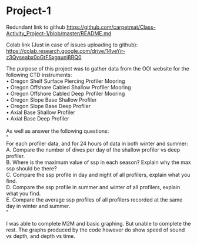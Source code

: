 # Project-1

Redundant link to github
https://github.com/carpetmat/Class-Activity_Project-1/blob/master/README.md

Colab link (Just in case of issues uploading to github):
https://colab.research.google.com/drive/14veYir-z3Qyseabx0oGtFSxgaunj8RQ0


The purpose of this project was to gather data from the OOI website for the following CTD instruments:<br>
• Oregon Shelf Surface Piercing Profiler Mooring<br>
• Oregon Offshore Cabled Shallow Profiler Mooring<br>
• Oregon Offshore Cabled Deep Profiler Mooring<br>
• Oregon Slope Base Shallow Profiler<br>
• Oregon Slope Base Deep Profiler<br>
• Axial Base Shallow Profiler<br>
• Axial Base Deep Profiler <br>
<br>
As well as answer the following questions:<br>
"<br>
For each profiler data, and for 24 hours of data in both winter and summer:<br>
A. Compare the number of dives per day of the shallow profiler vs deep profiler.<br>
B. Where is the maximum value of ssp in each season? Explain why the max ssp should be there?<br>
C. Compare the ssp profile in day and night of all profilers, explain what you find.<br>
D. Compare the ssp profile in summer and winter of all profilers, explain what you find.<br>
E. Compare the average ssp profiles of all profilers recorded at the same day in winter and summer.<br>
"<br>

I was able to complete M2M and basic graphing. But unable to complete the rest.
The graphs produced by the code however do show speed of sound vs depth, and depth vs time.
